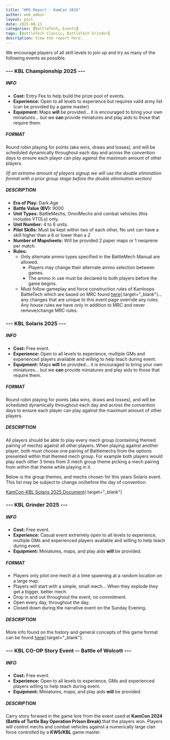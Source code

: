 ```yaml
---
title: "HPG Report - KamCon 2025"
author: web_admin
layout: post
date: 2025-08-11
categories: [BattleTech, Events]
tags: [BattleTech Classic, BattleTech Grinder]
description: View the report here.
---
```


We encourage players of all skill levels to join up and try as many of the following events as possible.

### --- **KBL Championship 2025** ---

##### INFO
- **Cost:** Entry Fee to help build the prize pool of events.
- **Experience:** Open to all levels to experience but requires valid army list (can be provided by a game master)
- **Equipment:** Maps **will** be provided... it is encouraged to bring your own miniatures... but we **can** provide miniatures and play aids to those that require them.

##### FORMAT
Round robin playing for points (aka wins, draws and losses), and will be scheduled dynamically throughout each day and across the convention days to ensure each player can play against the maximum amount of other players. 

*(If an extreme amount of players signup we will use the double elimination format with a prior group stage before the double elimination section)*

##### DESCRIPTION
- **Era of Play:** Dark Age
- **Battle Value (BV):** 9000
- **Unit Types:** BattleMechs, OmniMechs and combat vehicles (this includes VTOLs) only.
- **Unit Number:** 4 to 6 units.
- **Pilot Skills:** Must be kept within two of each other, No unit can have a skill higher than a 6 or lower than a 2
- **Number of Mapsheets:** Will be provided 2 paper maps or 1 neoprene per match.
- **Rules:** 
	- Only alternate ammo types specified in the BattleMech Manual are allowed. 
		- Players may change their alternate ammo selection between games. 
		- The ammo in use must be declared to both players before the game begins.
	- Must follow gameplay and force construction rules of Kamloops BattleTech which are based on MRC found [here](/posts/houseRules_btClassic){:target="_blank"}... any changes that are unique to this event page override any rules. Any house rules we have only in addition to MRC and never remove/change MRC rules.

### --- **KBL Solaris 2025** ---

##### INFO
- **Cost:** Free event.
- **Experience:** Open to all levels to experience, multiple GMs and experienced players available and willing to help teach during event.
- **Equipment:** Maps **will** be provided... it is encouraged to bring your own miniatures... but we **can** provide miniatures and play aids to those that require them.

##### FORMAT
Round robin playing for points (aka wins, draws and losses), and will be scheduled dynamically throughout each day and across the convention days to ensure each player can play against the maximum amount of other players.

##### DESCRIPTION
All players should be able to play every mech group (containing themed pairing of mechs) against all other players. When playing against another player, both must choose one pairing of Battlemechs from the options presented within that themed mech group. For example both players would play each other 3 times from 3 mech group theme picking a mech pairing from within that theme while playing in it.

Below is the group themes, and mechs chosen for this years Solaris event. This list may be subject to change on/before the day of convention.

[KamCon-KBL Solaris 2025 Document](/uploads/files/KamTourneySolaris2025.pdf){:target="_blank"}

### --- **KBL Grinder 2025** ---

##### INFO
- **Cost:** Free event.
- **Experience:** Casual event extremely open to all levels to experience, multiple GMs and experienced players available and willing to help teach during event.
- **Equipment:** Miniatures, maps, and play aids **will** be provided.

##### FORMAT
- Players only pilot one mech at a time spawning at a random location on a large map. 
- Players will start with a simple, small mech... When they explode they get a bigger, better mech.
- Drop in and out throughout the event, no commitment.
- Open every day, throughout the day.
- Closed down during the narrative event on the Sunday Evening.

##### DESCRIPTION
More info found on the history and general concepts of this game format can be found [here](https://sites.google.com/view/catalystdemoteam/battletech/grinder){:target="_blank"}.

### --- **KBL CO-OP Story Event -- Battle of Wolcott** ---

##### INFO
- **Cost:** Free event.
- **Experience:** Open to all levels to experience, GMs and experienced players willing to help teach during event.
- **Equipment:** Miniatures, maps, and play aids **will** be provided.

##### DESCRIPTION
Carry story forward in the game lore from the event used at **KamCon 2024 (Battle of Turtle Bay Operation Prison Break)** that the players won.
Players will control mechs and combat vehicles against a numerically large clan force controlled by a **KWS/KBL** game master.
